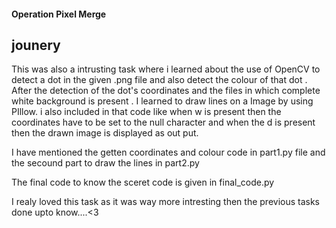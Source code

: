 #### Operation Pixel Merge

## jounery

This was also a intrusting task where i learned about the use of OpenCV to detect a dot in the given .png file and also detect the colour of that dot .<br>
After the detection of the dot's coordinates and the files in which complete white background is present .
I learned to draw lines on a Image by using PIllow. i also included in that code like when w is present then the coordinates have to be set to the null character and when the  d is present then the drawn image is displayed as out put.

I have mentioned the getten coordinates and colour code in part1.py file and the secound part to draw the lines in part2.py 

The final code to know the sceret code is given in final_code.py 

I realy loved this task as it was way more intresting then the previous tasks done upto know....<3
